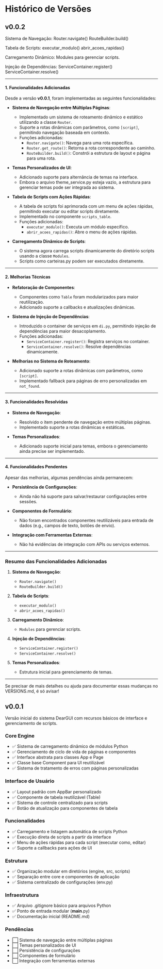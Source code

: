 # Histórico de Versões

## v0.0.2

Sistema de Navegação:
  Router.navigate()
  RouteBuilder.build()

Tabela de Scripts:
  executar_modulo()
  abrir_acoes_rapidas()

Carregamento Dinâmico:
  Modules para gerenciar scripts.

Injeção de Dependências:
  ServiceContainer.register()
  ServiceContainer.resolve()
  
---
#### **1. Funcionalidades Adicionadas**
Desde a versão **v0.0.1**, foram implementadas as seguintes funcionalidades:

- **Sistema de Navegação entre Múltiplas Páginas**:
  - Implementado um sistema de roteamento dinâmico e estático utilizando a classe `Router`.
  - Suporte a rotas dinâmicas com parâmetros, como `[script]`, permitindo navegação baseada em contexto.
  - Funções adicionadas:
    - `Router.navigate()`: Navega para uma rota específica.
    - `Router.get_route()`: Retorna a rota correspondente ao caminho.
    - `RouteBuilder.build()`: Constrói a estrutura de layout e página para uma rota.

- **Temas Personalizados de UI**:
  - Adicionado suporte para alternância de temas na interface.
  - Embora o arquivo theme_service.py esteja vazio, a estrutura para gerenciar temas pode ser integrada ao sistema.

- **Tabela de Scripts com Ações Rápidas**:
  - A tabela de scripts foi aprimorada com um menu de ações rápidas, permitindo executar ou editar scripts diretamente.
  - Implementado no componente `scripts_table`.
  - Funções adicionadas:
    - `executar_modulo()`: Executa um módulo específico.
    - `abrir_acoes_rapidas()`: Abre o menu de ações rápidas.

- **Carregamento Dinâmico de Scripts**:
  - O sistema agora carrega scripts dinamicamente do diretório scripts usando a classe `Modules`.
  - Scripts como carteiras.py podem ser executados diretamente.

---

#### **2. Melhorias Técnicas**
- **Refatoração de Componentes**:
  - Componentes como `Table` foram modularizados para maior reutilização.
  - Adicionado suporte a callbacks e atualizações dinâmicas.

- **Sistema de Injeção de Dependências**:
  - Introduzido o container de serviços em `di.py`, permitindo injeção de dependências para maior desacoplamento.
  - Funções adicionadas:
    - `ServiceContainer.register()`: Registra serviços no container.
    - `ServiceContainer.resolve()`: Resolve dependências dinamicamente.

- **Melhorias no Sistema de Roteamento**:
  - Adicionado suporte a rotas dinâmicas com parâmetros, como `[script]`.
  - Implementado fallback para páginas de erro personalizadas em `not_found`.

---

#### **3. Funcionalidades Resolvidas**
- **Sistema de Navegação**:
  - Resolvido o item pendente de navegação entre múltiplas páginas.
  - Implementado suporte a rotas dinâmicas e estáticas.

- **Temas Personalizados**:
  - Adicionado suporte inicial para temas, embora o gerenciamento ainda precise ser implementado.

---

#### **4. Funcionalidades Pendentes**
Apesar das melhorias, algumas pendências ainda permanecem:
- **Persistência de Configurações**:
  - Ainda não há suporte para salvar/restaurar configurações entre sessões.

- **Componentes de Formulário**:
  - Não foram encontrados componentes reutilizáveis para entrada de dados (e.g., campos de texto, botões de envio).

- **Integração com Ferramentas Externas**:
  - Não há evidências de integração com APIs ou serviços externos.

---

### **Resumo das Funcionalidades Adicionadas**
1. **Sistema de Navegação**:
   - `Router.navigate()`
   - `RouteBuilder.build()`

2. **Tabela de Scripts**:
   - `executar_modulo()`
   - `abrir_acoes_rapidas()`

3. **Carregamento Dinâmico**:
   - `Modules` para gerenciar scripts.

4. **Injeção de Dependências**:
   - `ServiceContainer.register()`
   - `ServiceContainer.resolve()`

5. **Temas Personalizados**:
   - Estrutura inicial para gerenciamento de temas.

---

Se precisar de mais detalhes ou ajuda para documentar essas mudanças no VERSIONS.md, é só avisar!

## v0.0.1

Versão inicial do sistema DearGUI com recursos básicos de interface e gerenciamento de scripts.

### Core Engine
- ✅ Sistema de carregamento dinâmico de módulos Python
- ✅ Gerenciamento de ciclo de vida de páginas e componentes
- ✅ Interface abstrata para classes App e Page
- ✅ Classe base Component para UI reutilizável
- ✅ Sistema de tratamento de erros com páginas personalizadas

### Interface de Usuário
- ✅ Layout padrão com AppBar personalizado
- ✅ Componente de tabela reutilizável (Table)
- ✅ Sistema de controle centralizado para scripts
- ✅ Botão de atualização para componentes de tabela

### Funcionalidades
- ✅ Carregamento e listagem automática de scripts Python
- ✅ Execução direta de scripts a partir da interface
- ✅ Menu de ações rápidas para cada script (executar como, editar)
- ✅ Suporte a callbacks para ações de UI

### Estrutura
- ✅ Organização modular em diretórios (engine, src, scripts)
- ✅ Separação entre core e componentes de aplicação
- ✅ Sistema centralizado de configurações (env.py)

### Infraestrutura
- ✅ Arquivo .gitignore básico para arquivos Python
- ✅ Ponto de entrada modular (__main__.py)
- ✅ Documentação inicial (README.md)

### Pendências
- ⬜ Sistema de navegação entre múltiplas páginas
- ⬜ Temas personalizados de UI
- ⬜ Persistência de configurações
- ⬜ Componentes de formulário
- ⬜ Integração com ferramentas externas



